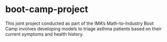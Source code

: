 # boot-camp-project

This joint project conducted as part of the IMA’s Math-to-Industry Boot Camp involves developing models to triage asthma patients based on their current symptoms and health history.
